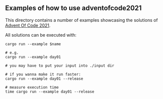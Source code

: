 ## Examples of how to use adventofcode2021

This directory contains a number of examples showcasing the solutions of [Advent Of Code 2021](https://adventofcode.com/2021).

All solutions can be executed with:

```
cargo run --example $name

# e.g. 
cargo run --example day01
```



```
# you may have to put your input into ./input dir

# if you wanna make it run faster:
cargo run --example day01 --release

# measure execution time
time cargo run --example day01 --release
```


